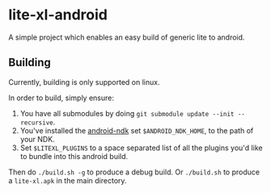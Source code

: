 # lite-xl-android

A simple project which enables an easy build of generic lite to android.

## Building

Currently, building is only supported on linux.

In order to build, simply ensure:

1. You have all submodules by doing `git submodule update --init --recursive`.
2. You've installed the [android-ndk](https://developer.android.com/ndk) set `$ANDROID_NDK_HOME`, to the path of your NDK.
3. Set `$LITEXL_PLUGINS` to a space separated list of all the plugins you'd like to bundle into this android build.

Then do `./build.sh -g` to produce a debug build. Or `./build.sh` to produce a `lite-xl.apk` in the main directory.
